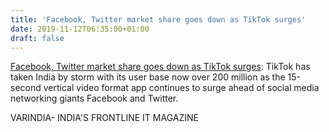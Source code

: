```yaml
---
title: 'Facebook, Twitter market share goes down as TikTok surges'
date: 2019-11-12T06:35:00+01:00
draft: false
---
```


[Facebook, Twitter market share goes down as TikTok surges](https://varindia.com/news/facebook-twitter-market-share-goes-down-as-tiktok-surges#.XcpEm_-h5zw.blogger): TikTok has taken India by storm with its user base now over 200 million as the 15-second vertical video format app continues to surge ahead of social media networking giants Facebook and Twitter.  
  
VARINDIA- INDIA'S FRONTLINE IT MAGAZINE